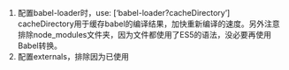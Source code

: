 1. 配置babel-loader时，use: [‘babel-loader?cacheDirectory’] cacheDirectory用于缓存babel的编译结果，加快重新编译的速度。另外注意排除node_modules文件夹，因为文件都使用了ES5的语法，没必要再使用Babel转换。
2. 配置externals，排除因为已使用<script>标签引入而不用打包的代码，noParse是排除没使用模块化语句的代码。
3. 配置performance参数可以输出文件的性能检查配置。
4. 配置profile：true，是否捕捉Webpack构建的性能信息，用于分析是什么原因导致构建性能不佳。
5. 配置cache：true，是否启用缓存来提升构建速度。
6. 可以使用url-loader把小图片转换成base64嵌入到JS或CSS中，减少加载次数。
7. 通过imagemin-webpack-plugin压缩图片，通过webpack-spritesmith制作雪碧图。


## 最近遇到的技术难题

1. nestjs的中台服务；